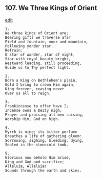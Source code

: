 
## 107.  We Three Kings of Orient
[edit](https://docs.google.com/document/d/1AqaQMWVbZeZskUtxfe3BjUqrnsLltuvE/edit?mode=html)




    1.
    We three kings of Orient are;
    Bearing gifts we traverse afar
    Field and fountain, moor and mountain,
    Following yonder star.
    Refrain:
    O star of wonder, star of night,
    Star with royal beauty bright,
    Westward leading, still proceeding,
    Guide us to Thy perfect light.

    2.
    Born a King on Bethlehem's plain,
    Gold I bring to crown Him again,
    King forever, ceasing never
    Over us all to reign.

    3.
    Frankincense to offer have I;
    Incense owns a Deity nigh;
    Prayer and praising all men raising,
    Worship Him, God on high.

    4.
    Myrrh is mine; its bitter perfume
    Breathes a life of gathering gloom:
    Sorrowing, sighing, bleeding, dying,
    Sealed in the stonecold tomb.

    5.
    Glorious now behold Him arise,
    King and God and sacrifice;
    Alleluia, Alleluia!
    Sounds through the earth and skies.
